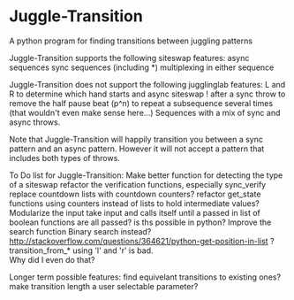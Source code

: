 Juggle-Transition
=================

A python program for finding transitions between juggling patterns

Juggle-Transition supports the following siteswap features:
    async sequences
    sync sequences (including *)
    multiplexing in either sequence
  
Juggle-Transition does not support the following jugglinglab features:
    L and R to determine which hand starts and async siteswap
    ! after a sync throw to remove the half pause beat
    (p^n) to repeat a subsequence several times (that wouldn't even make sense here...)
    Sequences with a mix of sync and async throws.
  
Note that Juggle-Transition will happily transition you between a sync pattern and an async pattern.  However it will not accept a pattern that includes both types of throws.

To Do list for Juggle-Transition:
    Make better function for detecting the type of a siteswap
    refactor the verification functions, especially sync_verify
	    replace countdown lists with countdown counters?
    refactor get_state functions using counters instead of lists to hold intermediate values?
    Modularize the input
        take input and calls itself until a passed in list of boolean functions are all passed?
        is ths possible in python?
    Improve the search function
        Binary search instead?
        http://stackoverflow.com/questions/364621/python-get-position-in-list ?
    transition_from_* using 'l' and 'r' is bad.  
        Why did I even do that?
        
Longer term possible features:
    find equivelant transitions to existing ones?
    make transition length a user selectable parameter?




